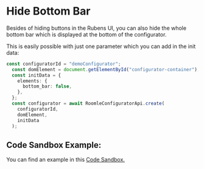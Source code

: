 # Hide Bottom Bar

Besides of hiding buttons in the Rubens UI, you can also hide the whole bottom bar which is displayed at the bottom of the configurator.

This is easily possible with just one parameter which you can add in the init data:

```typescript
const configuratorId = "demoConfigurator";
  const domElement = document.getElementById("configurator-container");
  const initData = {
    elements: {
      bottom_bar: false,
    },
  };
  const configurator = await RoomleConfiguratorApi.create(
    configuratorId,
    domElement,
    initData
  );
```

## Code Sandbox Example:

You can find an example in this [Code Sandbox.](https://codesandbox.io/p/sandbox/hide-bottom-bar-5qvtxx)

